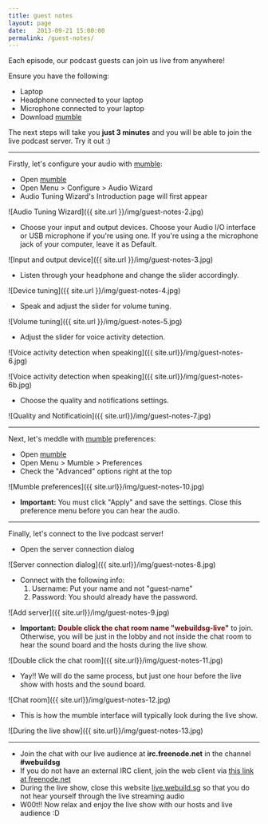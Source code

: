 ```yaml
---
title: guest notes
layout: page
date:   2013-09-21 15:00:00
permalink: /guest-notes/
---
```

Each episode, our podcast guests can join us live from anywhere!

Ensure you have the following:

- Laptop
- Headphone connected to your laptop
- Microphone connected to your laptop
- Download [mumble](http://mumble.sourceforge.net/#Get_Mumble)

The next steps will take you **just 3 minutes** and you will be able to join the live podcast server. Try it out :)

* * *

Firstly, let's configure your audio with [mumble](http://mumble.sourceforge.net/#Get_Mumble):

- Open [mumble](http://mumble.sourceforge.net/#Get_Mumble)
- Open Menu > Configure > Audio Wizard
- Audio Tuning Wizard's Introduction page will first appear

![Audio Tuning Wizard]({{ site.url }}/img/guest-notes-2.jpg)

- Choose your input and output devices. Choose your Audio I/O interface or USB microphone if you're using one. If you're using a the microphone jack of your computer, leave it as Default.

![Input and output device]({{ site.url }}/img/guest-notes-3.jpg)

- Listen through your headphone and change the slider accordingly.

![Device tuning]({{ site.url }}/img/guest-notes-4.jpg)

- Speak and adjust the slider for volume tuning.

![Volume tuning]({{ site.url }}/img/guest-notes-5.jpg)

- Adjust the slider for voice activity detection.

![Voice activity detection when speaking]({{ site.url}}/img/guest-notes-6.jpg)

![Voice activity detection when speaking]({{ site.url}}/img/guest-notes-6b.jpg)

- Choose the quality and notifications settings.

![Quality and Notificatioin]({{ site.url}}/img/guest-notes-7.jpg)

* * *

Next, let's meddle with [mumble](http://mumble.sourceforge.net/#Get_Mumble) preferences:

- Open [mumble](http://mumble.sourceforge.net/#Get_Mumble)
- Open Menu > Mumble > Preferences
- Check the "Advanced" options right at the top

![Mumble preferences]({{ site.url}}/img/guest-notes-10.jpg)

- **Important:** You must click "Apply" and save the settings. Close this preference menu before you can hear the audio.

* * *

Finally, let's connect to the live podcast server!

- Open the server connection dialog

![Server connection dialog]({{ site.url}}/img/guest-notes-8.jpg)

- <a name="password"></a>Connect with the following info:
    1. Username: Put your name and not "guest-name"
    2. Password: You should already have the password.

![Add server]({{ site.url}}/img/guest-notes-9.jpg)

- <a name="click"></a>**Important:** <span style="color: #800000;"><strong>Double click the chat room name "webuildsg-live"</strong></span> to join. Otherwise, you will be just in the lobby and not inside the chat room to hear the sound board and the hosts during the live show.

![Double click the chat room]({{ site.url}}/img/guest-notes-11.jpg)

- Yay!! We will do the same process, but just one hour before the live show with hosts and the sound board.

![Chat room]({{ site.url}}/img/guest-notes-12.jpg)

- This is how the mumble interface will typically look during the live show.

![During the live show]({{ site.url}}/img/guest-notes-13.jpg)

* * *

- Join the chat with our live audience at **irc.freenode.net** in the channel **#webuildsg**
- If you do not have an external IRC client, join the web client via [this link at freenode.net](http://webchat.freenode.net/?channels=webuildsg&uio=MT1mYWxzZSY5PXRydWUmMTE9NTEfe)
- During the live show, close this website [live.webuild.sg](http://live.webuild.sg) so that you do not hear yourself through the live streaming audio
- W00t!! Now relax and enjoy the live show with our hosts and live audience :D
